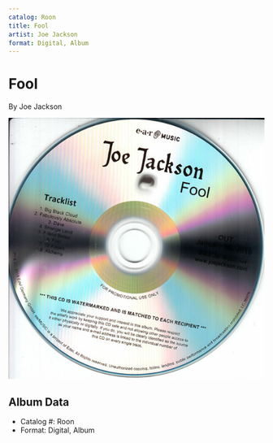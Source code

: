 ```yaml
---
catalog: Roon
title: Fool
artist: Joe Jackson
format: Digital, Album
---
```


# Fool

By Joe Jackson

![](../../assets/albumcovers/Joe_Jackson-Fool.png)

## Album Data

- Catalog #: Roon
- Format: Digital, Album

